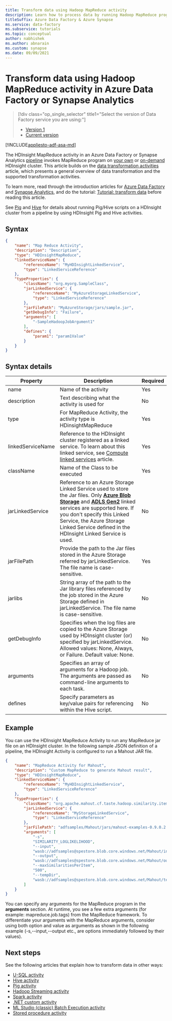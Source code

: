 ```yaml
---
title: Transform data using Hadoop MapReduce activity
description: Learn how to process data by running Hadoop MapReduce programs on an Azure HDInsight cluster with Azure Data Factory or Synapse Analytics.
titleSuffix: Azure Data Factory & Azure Synapse
ms.service: data-factory
ms.subservice: tutorials
ms.topic: conceptual
author: nabhishek
ms.author: abnarain
ms.custom: synapse
ms.date: 09/09/2021
---
```


# Transform data using Hadoop MapReduce activity in Azure Data Factory or Synapse Analytics

> [!div class="op_single_selector" title1="Select the version of Data Factory service you are using:"]
> * [Version 1](v1/data-factory-map-reduce.md)
> * [Current version](transform-data-using-hadoop-map-reduce.md)

[!INCLUDE[appliesto-adf-asa-md](includes/appliesto-adf-asa-md.md)]

The HDInsight MapReduce activity in an Azure Data Factory or Synapse Analytics [pipeline](concepts-pipelines-activities.md) invokes MapReduce program on [your own](compute-linked-services.md#azure-hdinsight-linked-service) or [on-demand](compute-linked-services.md#azure-hdinsight-on-demand-linked-service) HDInsight cluster. This article builds on the [data transformation activities](transform-data.md) article, which presents a general overview of data transformation and the supported transformation activities.

To learn more, read through  the introduction articles for [Azure Data Factory](introduction.md) and [Synapse Analytics](../synapse-analytics/overview-what-is.md), and do the tutorial: [Tutorial: transform data](tutorial-transform-data-spark-powershell.md) before reading this article.

See [Pig](transform-data-using-hadoop-pig.md) and [Hive](transform-data-using-hadoop-hive.md) for details about running Pig/Hive scripts on a HDInsight cluster from a pipeline by using HDInsight Pig and Hive activities.

## Syntax

```json
{
    "name": "Map Reduce Activity",
    "description": "Description",
    "type": "HDInsightMapReduce",
    "linkedServiceName": {
        "referenceName": "MyHDInsightLinkedService",
        "type": "LinkedServiceReference"
    },
    "typeProperties": {
        "className": "org.myorg.SampleClass",
        "jarLinkedService": {
            "referenceName": "MyAzureStorageLinkedService",
            "type": "LinkedServiceReference"
        },
        "jarFilePath": "MyAzureStorage/jars/sample.jar",
        "getDebugInfo": "Failure",
        "arguments": [
            "-SampleHadoopJobArgument1"
        ],
        "defines": {
            "param1": "param1Value"
        }
    }
}
```

## Syntax details

| Property          | Description                              | Required |
| ----------------- | ---------------------------------------- | -------- |
| name              | Name of the activity                     | Yes      |
| description       | Text describing what the activity is used for | No       |
| type              | For MapReduce Activity, the activity type is HDinsightMapReduce | Yes      |
| linkedServiceName | Reference to the HDInsight cluster registered as a linked service. To learn about this linked service, see [Compute linked services](compute-linked-services.md) article. | Yes      |
| className         | Name of the Class to be executed         | Yes      |
| jarLinkedService  | Reference to an Azure Storage Linked Service used to store the Jar files. Only **[Azure Blob Storage](./connector-azure-blob-storage.md)** and **[ADLS Gen2](./connector-azure-data-lake-storage.md)** linked services are supported here. If you don't specify this Linked Service, the Azure Storage Linked Service defined in the HDInsight Linked Service is used. | No       |
| jarFilePath       | Provide the path to the Jar files stored in the Azure Storage referred by jarLinkedService. The file name is case-sensitive. | Yes      |
| jarlibs           | String array of the path to the Jar library files referenced by the job stored in the Azure Storage defined in jarLinkedService. The file name is case-sensitive. | No       |
| getDebugInfo      | Specifies when the log files are copied to the Azure Storage used by HDInsight cluster (or) specified by jarLinkedService. Allowed values: None, Always, or Failure. Default value: None. | No       |
| arguments         | Specifies an array of arguments for a Hadoop job. The arguments are passed as command-line arguments to each task. | No       |
| defines           | Specify parameters as key/value pairs for referencing within the Hive script. | No       |



## Example
You can use the HDInsight MapReduce Activity to run any MapReduce jar file on an HDInsight cluster. In the following sample JSON definition of a pipeline, the HDInsight Activity is configured to run a Mahout JAR file.

```json
{
    "name": "MapReduce Activity for Mahout",
    "description": "Custom MapReduce to generate Mahout result",
    "type": "HDInsightMapReduce",
    "linkedServiceName": {
        "referenceName": "MyHDInsightLinkedService",
        "type": "LinkedServiceReference"
    },
    "typeProperties": {
        "className": "org.apache.mahout.cf.taste.hadoop.similarity.item.ItemSimilarityJob",
        "jarLinkedService": {
            "referenceName": "MyStorageLinkedService",
            "type": "LinkedServiceReference"
        },
        "jarFilePath": "adfsamples/Mahout/jars/mahout-examples-0.9.0.2.2.7.1-34.jar",
        "arguments": [
            "-s",
            "SIMILARITY_LOGLIKELIHOOD",
            "--input",
            "wasb://adfsamples@spestore.blob.core.windows.net/Mahout/input",
            "--output",
            "wasb://adfsamples@spestore.blob.core.windows.net/Mahout/output/",
            "--maxSimilaritiesPerItem",
            "500",
            "--tempDir",
            "wasb://adfsamples@spestore.blob.core.windows.net/Mahout/temp/mahout"
        ]
    }
}
```
You can specify any arguments for the MapReduce program in the **arguments** section. At runtime, you see a few extra arguments (for example: mapreduce.job.tags) from the MapReduce framework. To differentiate your arguments with the MapReduce arguments, consider using both option and value as arguments as shown in the following example (-s,--input,--output etc., are options immediately followed by their values).

## Next steps
See the following articles that explain how to transform data in other ways:

* [U-SQL activity](transform-data-using-data-lake-analytics.md)
* [Hive activity](transform-data-using-hadoop-hive.md)
* [Pig activity](transform-data-using-hadoop-pig.md)
* [Hadoop Streaming activity](transform-data-using-hadoop-streaming.md)
* [Spark activity](transform-data-using-spark.md)
* [.NET custom activity](transform-data-using-dotnet-custom-activity.md)
* [ML Studio (classic) Batch Execution activity](transform-data-using-machine-learning.md)
* [Stored procedure activity](transform-data-using-stored-procedure.md)
